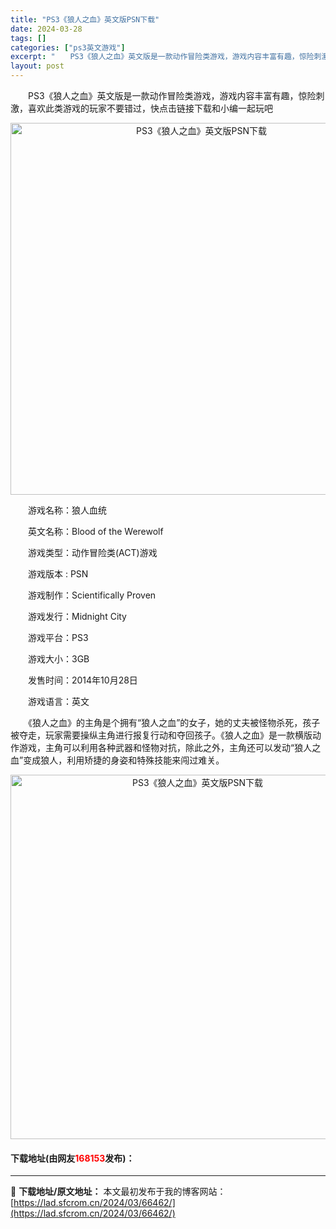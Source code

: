```yaml
---
title: "PS3《狼人之血》英文版PSN下载"
date: 2024-03-28
tags: []
categories: ["ps3英文游戏"]
excerpt: "　　PS3《狼人之血》英文版是一款动作冒险类游戏，游戏内容丰富有趣，惊险刺激，喜欢此类游戏的玩家不要错过，快点击链接下载和小编一起玩吧 　　游戏名称：狼人血统 　　英文名称：Blood of the Werewolf 　　游戏类型：动作冒险类(ACT)游戏 　　游戏版本 : PSN 　　游戏制作：S&hellip;"
layout: post
---
```


 <p>　　PS3《狼人之血》英文版是一款动作冒险类游戏，游戏内容丰富有趣，惊险刺激，喜欢此类游戏的玩家不要错过，快点击链接下载和小编一起玩吧</p> <p align="center"><img align="" border="0" src="https://lad.sfcrom.cn/wp-content/uploads/2024/03/20240328_6605184a2b1cf.webp" width="595" alt="PS3《狼人之血》英文版PSN下载" /></p> <p>　　游戏名称：狼人血统</p> <p>　　英文名称：Blood of the Werewolf</p> <p>　　游戏类型：动作冒险类(ACT)游戏</p> <p>　　游戏版本 : PSN</p> <p>　　游戏制作：Scientifically Proven</p> <p>　　游戏发行：Midnight City</p> <p>　　游戏平台：PS3</p> <p>　　游戏大小：3GB</p> <p>　　发售时间：2014年10月28日</p> <p>　　游戏语言：英文</p> <p>　　《狼人之血》的主角是个拥有&ldquo;狼人之血&rdquo;的女子，她的丈夫被怪物杀死，孩子被夺走，玩家需要操纵主角进行报复行动和夺回孩子。《狼人之血》是一款横版动作游戏，主角可以利用各种武器和怪物对抗，除此之外，主角还可以发动&ldquo;狼人之血&rdquo;变成狼人，利用矫捷的身姿和特殊技能来闯过难关。</p> <p align="center"><img align="" border="0" src="https://lad.sfcrom.cn/wp-content/uploads/2024/03/20240328_6605184a752ea.webp" width="583" alt="PS3《狼人之血》英文版PSN下载" /></p> <p><h4>下载地址(由网友<font color="red">168153</font>发布)：</h4></p> 

---
📖 **下载地址/原文地址：** 本文最初发布于我的博客网站：[https://lad.sfcrom.cn/2024/03/66462/](https://lad.sfcrom.cn/2024/03/66462/)
